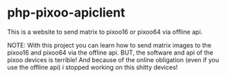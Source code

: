# php-pixoo-apiclient
This is a website to send matrix to pixoo16 or pixoo64 via offline api.

NOTE: 
With this project you can learn how to send matrix images to the pixoo16 and pixoo64 via the offline api. 
BUT, the software and api of the pixoo devices is terrible! 
And because of the online obligation (even if you use the offline api) i stopped working on this shitty devices!

